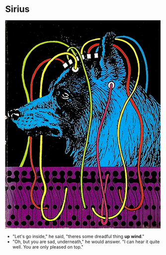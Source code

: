 # Sirius

<p float="left">
	<img src="./pix/sirius.jpg" width="500" />
</p>

* "Let's go inside," he said, "theres some dreadful thing **up wind**."
* "Oh, but you are sad, underneath," he would answer. "I can hear it quite well. You are only pleased on top."